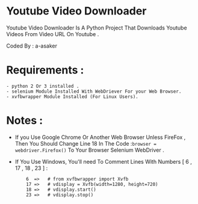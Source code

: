 # Youtube Video Downloader 
  Youtube Video Downloader Is A Python Project That Downloads Youtube Videos From Video URL On Youtube .
  
  Coded By : a-asaker
  
# Requirements : 

    - python 2 Or 3 installed .
    - selenium Module Installed With WebDriever For your Web Browser.
    - xvfbwrapper Module Installed (For Linux Users).

# Notes :
  * If you Use Google Chrome Or Another Web Browser Unless FireFox , Then You Should Change Line 18 In The Code :`browser = webdriver.Firefox()` To Your Browser Selenium WebDriver .
  * If You Use Windows, You'll need To Comment Lines With Numbers [ 6 , 17 , 18 , 23 ] : 
            
            6  =>	# from xvfbwrapper import Xvfb
            17 =>	# vdisplay = Xvfb(width=1280, height=720)
            18 =>	# vdisplay.start()
            23 =>	# vdisplay.stop()
